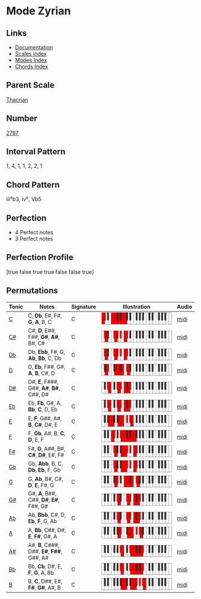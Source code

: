 # Mode Zyrian

## Links

- [Documentation](README.md)
- [Scales Index](Scales.md)
- [Modes Index](Modes.md)
- [Chords Index](Chords.md)

## Parent Scale

[Thacrian](ScaleThacrian.md)

## Number

[2787](https://ianring.com/musictheory/scales/2787)

## Interval Pattern

1, 4, 1, 1, 2, 2, 1

## Chord Pattern

iii⁰b3, iv⁰, Vb5

## Perfection

- 4 Perfect notes
- 3 Perfect notes

## Perfection Profile

[true false true true false false true]

## Permutations

| Tonic | Notes | Signature | Illustration | Audio |
|-------|-------|-----------|--------------|-------|
| [C](ModeCNaturalZyrian.md) | C, **Db**, E#, F#, **G**, **A**, B, C | C | ![CNaturalZyrian](ModeCNaturalZyrian.png) | [midi](https://github.com/edipermadi/music/blob/main/docs/ModeCNaturalZyrian.mid?raw=true) |
| [C#](ModeCSharpZyrian.md) | C#, **D**, E##, F##, **G#**, **A#**, B#, C# | C | ![CSharpZyrian](ModeCSharpZyrian.png) | [midi](https://github.com/edipermadi/music/blob/main/docs/ModeCSharpZyrian.mid?raw=true) |
| [Db](ModeDFlatZyrian.md) | Db, **Ebb**, F#, G, **Ab**, **Bb**, C, Db | C | ![DFlatZyrian](ModeDFlatZyrian.png) | [midi](https://github.com/edipermadi/music/blob/main/docs/ModeDFlatZyrian.mid?raw=true) |
| [D](ModeDNaturalZyrian.md) | D, **Eb**, F##, G#, **A**, **B**, C#, D | C | ![DNaturalZyrian](ModeDNaturalZyrian.png) | [midi](https://github.com/edipermadi/music/blob/main/docs/ModeDNaturalZyrian.mid?raw=true) |
| [D#](ModeDSharpZyrian.md) | D#, **E**, F###, G##, **A#**, **B#**, C##, D# | C | ![DSharpZyrian](ModeDSharpZyrian.png) | [midi](https://github.com/edipermadi/music/blob/main/docs/ModeDSharpZyrian.mid?raw=true) |
| [Eb](ModeEFlatZyrian.md) | Eb, **Fb**, G#, A, **Bb**, **C**, D, Eb | C | ![EFlatZyrian](ModeEFlatZyrian.png) | [midi](https://github.com/edipermadi/music/blob/main/docs/ModeEFlatZyrian.mid?raw=true) |
| [E](ModeENaturalZyrian.md) | E, **F**, G##, A#, **B**, **C#**, D#, E | C | ![ENaturalZyrian](ModeENaturalZyrian.png) | [midi](https://github.com/edipermadi/music/blob/main/docs/ModeENaturalZyrian.mid?raw=true) |
| [F](ModeFNaturalZyrian.md) | F, **Gb**, A#, B, **C**, **D**, E, F | C | ![FNaturalZyrian](ModeFNaturalZyrian.png) | [midi](https://github.com/edipermadi/music/blob/main/docs/ModeFNaturalZyrian.mid?raw=true) |
| [F#](ModeFSharpZyrian.md) | F#, **G**, A##, B#, **C#**, **D#**, E#, F# | C | ![FSharpZyrian](ModeFSharpZyrian.png) | [midi](https://github.com/edipermadi/music/blob/main/docs/ModeFSharpZyrian.mid?raw=true) |
| [Gb](ModeGFlatZyrian.md) | Gb, **Abb**, B, C, **Db**, **Eb**, F, Gb | C | ![GFlatZyrian](ModeGFlatZyrian.png) | [midi](https://github.com/edipermadi/music/blob/main/docs/ModeGFlatZyrian.mid?raw=true) |
| [G](ModeGNaturalZyrian.md) | G, **Ab**, B#, C#, **D**, **E**, F#, G | C | ![GNaturalZyrian](ModeGNaturalZyrian.png) | [midi](https://github.com/edipermadi/music/blob/main/docs/ModeGNaturalZyrian.mid?raw=true) |
| [G#](ModeGSharpZyrian.md) | G#, **A**, B##, C##, **D#**, **E#**, F##, G# | C | ![GSharpZyrian](ModeGSharpZyrian.png) | [midi](https://github.com/edipermadi/music/blob/main/docs/ModeGSharpZyrian.mid?raw=true) |
| [Ab](ModeAFlatZyrian.md) | Ab, **Bbb**, C#, D, **Eb**, **F**, G, Ab | C | ![AFlatZyrian](ModeAFlatZyrian.png) | [midi](https://github.com/edipermadi/music/blob/main/docs/ModeAFlatZyrian.mid?raw=true) |
| [A](ModeANaturalZyrian.md) | A, **Bb**, C##, D#, **E**, **F#**, G#, A | C | ![ANaturalZyrian](ModeANaturalZyrian.png) | [midi](https://github.com/edipermadi/music/blob/main/docs/ModeANaturalZyrian.mid?raw=true) |
| [A#](ModeASharpZyrian.md) | A#, **B**, C###, D##, **E#**, **F##**, G##, A# | C | ![ASharpZyrian](ModeASharpZyrian.png) | [midi](https://github.com/edipermadi/music/blob/main/docs/ModeASharpZyrian.mid?raw=true) |
| [Bb](ModeBFlatZyrian.md) | Bb, **Cb**, D#, E, **F**, **G**, A, Bb | C | ![BFlatZyrian](ModeBFlatZyrian.png) | [midi](https://github.com/edipermadi/music/blob/main/docs/ModeBFlatZyrian.mid?raw=true) |
| [B](ModeBNaturalZyrian.md) | B, **C**, D##, E#, **F#**, **G#**, A#, B | C | ![BNaturalZyrian](ModeBNaturalZyrian.png) | [midi](https://github.com/edipermadi/music/blob/main/docs/ModeBNaturalZyrian.mid?raw=true) |
